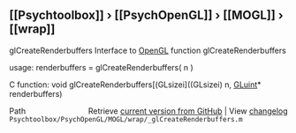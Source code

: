 ## [[Psychtoolbox]] &#8250; [[PsychOpenGL]] &#8250; [[MOGL]] &#8250; [[wrap]]

glCreateRenderbuffers  Interface to [OpenGL](OpenGL) function glCreateRenderbuffers  
  
usage:  renderbuffers = glCreateRenderbuffers( n )  
  
C function:  void glCreateRenderbuffers[(GLsizei]((GLsizei) n, [GLuint](GLuint)\* renderbuffers)  




<div class="code_header" style="text-align:right;">
  <span style="float:left;">Path&nbsp;&nbsp;</span> <span class="counter">Retrieve <a href=
  "https://raw.github.com/Psychtoolbox-3/Psychtoolbox-3/beta/Psychtoolbox/PsychOpenGL/MOGL/wrap/_glCreateRenderbuffers.m">current version from GitHub</a> | View <a href=
  "https://github.com/Psychtoolbox-3/Psychtoolbox-3/commits/beta/Psychtoolbox/PsychOpenGL/MOGL/wrap/_glCreateRenderbuffers.m">changelog</a></span>
</div>
<div class="code">
  <code>Psychtoolbox/PsychOpenGL/MOGL/wrap/_glCreateRenderbuffers.m</code>
</div>

